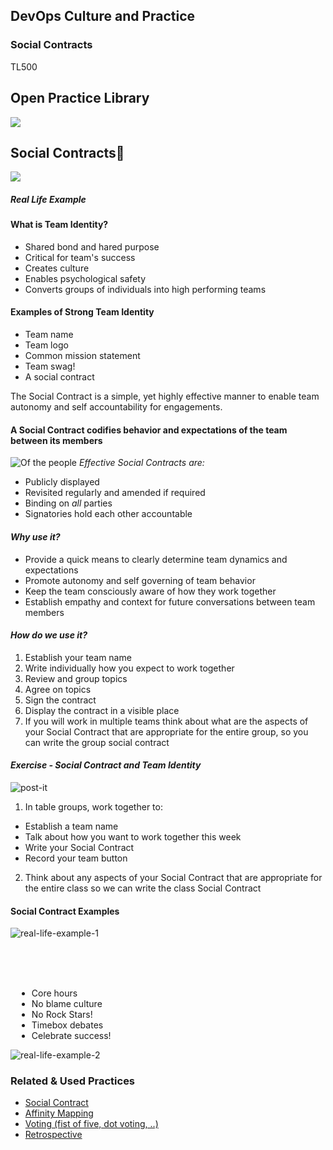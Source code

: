 <!-- .slide: data-background-image="images/RH_NewBrand_Background.png" -->
## DevOps Culture and Practice <!-- {.element: class="course-title"} -->
### Social Contracts <!-- {.element: class="title-color"} -->
TL500 <!-- {.element: class="title-color"} -->




<!-- .slide: data-background-size="stretch" data-background-image="images/opl-logo.png", class="white-style" -->
<div class="r-stack">
<div class="fragment fade-out " data-fragment-index="0" >
  <h2>Open Practice Library</h2>
  <img src="images/opl-complete.png">
</div>
<div class="fragment fade-in-then-out" data-fragment-index="0" >
  <h2>Social Contracts📜</h2>
  <a target="_blank" href="https://openpracticelibrary.com/practice/pair-programming/">
  <img src="images/opl-foundation.png">
  </a>
</div>
</div>



<!--.slide: id="social-contract" -->
##### Real Life Example <!-- .element: class="title-bottom-left" -->
<!-- .slide: data-background-size="contain" data-background-image="images/social-contracts/example-1.png", class="white-style" -->



#### What is Team Identity?
* Shared bond and hared purpose
* Critical for team's success
* Creates culture
* Enables psychological safety
* Converts groups of individuals into high performing teams 



#### Examples of Strong Team Identity
* Team name
* Team logo
* Common mission statement
* Team swag!
* A social contract



The Social Contract is a simple, yet highly effective manner to enable team autonomy and self accountability for engagements.<!--{.element: style="font-size: smaller; font-weight: 50;"} -->
#### A Social Contract codifies behavior and expectations of the team between its members
![Of the people](images/social-contracts/social-contract-of-people.jpg) <!-- {.element: class="inline-image"} -->
_Effective Social Contracts are:_
- Publicly displayed
- Revisited regularly and amended if required
- Binding on *all* parties
- Signatories hold each other accountable



#### _Why use it?_
* Provide a quick means to clearly determine team dynamics and expectations
* Promote autonomy and self governing of team behavior
* Keep the team consciously aware of how they work together
* Establish empathy and context for future conversations between team members



#### _How do we use it?_
1) Establish your team name
2) Write individually how you expect to work together
3) Review and group topics
4) Agree on topics
5) Sign the contract
6) Display the contract in a visible place
7) If you will work in multiple teams think about what are the aspects of your Social Contract that are appropriate for the entire group, so you can write the group social contract



#### _Exercise - Social Contract and Team Identity_
![post-it](images/social-contracts/post-it.png) <!-- {.element: class="inline-image"} -->
1. In table groups, work together to:
  - Establish a team name
  - Talk about how you want to work together this week
  - Write your Social Contract
  - Record your team button
2. Think about any aspects of your Social Contract that are appropriate for the entire class so we can write the class Social Contract



#### Social Contract Examples
![real-life-example-1](images/social-contracts/real-life-example-1.png)<!-- {.element: class="" style="border:none; box-shadow:none; max-width:45%; float:left;" } -->
</div>
<div class="col" style="padding-left: 10px" data-markdown>
</br></br></br>

* Core hours
* No blame culture
* No Rock Stars!
* Timebox debates
* Celebrate success!

</div>
</div>



![real-life-example-2](images/social-contracts/real-life-example-2.png)




<!-- .slide: data-background-image="images/chef-background.png", class="white-style" -->
### Related & Used Practices
* [Social Contract](https://openpracticelibrary.com/practice/social-contract/)
* [Affinity Mapping](https://openpracticelibrary.com/practice/affinity-mapping/)
* [Voting (fist of five, dot voting, ..)](https://openpracticelibrary.com/practice/confidence-voting/)
* [Retrospective](https://openpracticelibrary.com/practice/retrospectives/)
